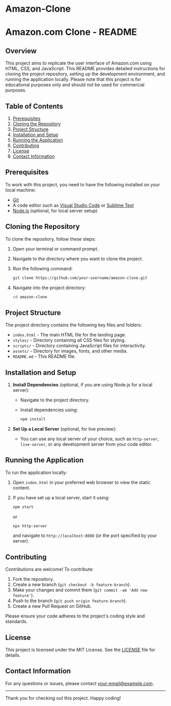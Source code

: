 # Amazon-Clone
# Amazon.com Clone - README

## Overview

This project aims to replicate the user interface of Amazon.com using HTML, CSS, and JavaScript. This README provides detailed instructions for cloning the project repository, setting up the development environment, and running the application locally. Please note that this project is for educational purposes only and should not be used for commercial purposes.

## Table of Contents

1. [Prerequisites](#prerequisites)
2. [Cloning the Repository](#cloning-the-repository)
3. [Project Structure](#project-structure)
4. [Installation and Setup](#installation-and-setup)
5. [Running the Application](#running-the-application)
6. [Contributing](#contributing)
7. [License](#license)
8. [Contact Information](#contact-information)

## Prerequisites

To work with this project, you need to have the following installed on your local machine:

- [Git](https://git-scm.com/)
- A code editor such as [Visual Studio Code](https://code.visualstudio.com/) or [Sublime Text](https://www.sublimetext.com/)
- [Node.js](https://nodejs.org/) (optional, for local server setup)

## Cloning the Repository

To clone the repository, follow these steps:

1. Open your terminal or command prompt.
2. Navigate to the directory where you want to clone the project.
3. Run the following command:

   ```bash
   git clone https://github.com/your-username/amazon-clone.git
   ```

4. Navigate into the project directory:

   ```bash
   cd amazon-clone
   ```

## Project Structure

The project directory contains the following key files and folders:

- `index.html` - The main HTML file for the landing page.
- `styles/` - Directory containing all CSS files for styling.
- `scripts/` - Directory containing JavaScript files for interactivity.
- `assets/` - Directory for images, fonts, and other media.
- `README.md` - This README file.

## Installation and Setup

1. **Install Dependencies** (optional, if you are using Node.js for a local server):
   - Navigate to the project directory.
   - Install dependencies using:

     ```bash
     npm install
     ```

2. **Set Up a Local Server** (optional, for live preview):
   - You can use any local server of your choice, such as `http-server`, `live-server`, or any development server from your code editor.

## Running the Application

To run the application locally:

1. Open `index.html` in your preferred web browser to view the static content.

2. If you have set up a local server, start it using:

   ```bash
   npm start
   ```

   or

   ```bash
   npx http-server
   ```

   and navigate to `http://localhost:8080` (or the port specified by your server).

## Contributing

Contributions are welcome! To contribute:

1. Fork the repository.
2. Create a new branch (`git checkout -b feature-branch`).
3. Make your changes and commit them (`git commit -am 'Add new feature'`).
4. Push to the branch (`git push origin feature-branch`).
5. Create a new Pull Request on GitHub.

Please ensure your code adheres to the project's coding style and standards.

## License

This project is licensed under the MIT License. See the [LICENSE](LICENSE) file for details.

## Contact Information

For any questions or issues, please contact [your-email@example.com](mailto:your-email@example.com).

---

Thank you for checking out this project. Happy coding!

